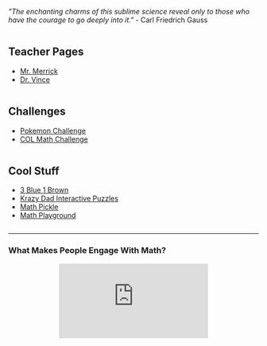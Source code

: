 *"The enchanting charms of this sublime science reveal only to those who have the courage to go deeply into it."* - Carl Friedrich Gauss 


<div class="row">
  <div class="column">
    <h2> Teacher Pages </h2>
    <p>
      <ul>
        <li> <a href="https://MerrickMath.github.io"> Mr. Merrick </a>  </li>
        <li> <a href="https://vchan2.github.io"> Dr. Vince </a>  </li>
      </ul> 
    </p>
  </div>
  
  <div class="column">
    <h2> Challenges </h2>
    <p>
      <ul>
        <li> <a href="https://MerrickMath.github.io/MerrickMath.github.io-PokemonChallenge/"> Pokemon Challenge</a>  </li>
        <li> <a href="https://MerrickMath.github.io/renertmath.github.io-celebratemath/"> COL Math Challenge </a>  </li>
      </ul> 
    </p>
  </div>
  
  <div class="column">
    <h2> Cool Stuff </h2>
    <p>
      <ul>
        <li><a href="https://www.3blue1brown.com"> 3 Blue 1 Brown </a> </li>
        <li><a href="https://krazydad.com/tablet/puzzles.php"> Krazy Dad Interactive Puzzles </a> </li>
        <li><a href="https://mathpickle.com"> Math Pickle </a> </li>
        <li><a href="https://www.mathplayground.com"> Math Playground </a> </li>
      </ul> 
    </p>
  </div>
</div>

---


### What Makes People Engage With Math?
<p align="center"> 
  <iframe src="https://www.youtube.com/embed/s_L-fp8gDzY" frameborder="0" allow="accelerometer; autoplay; encrypted-media; gyroscope; picture-in-picture" allowfullscreen class="vid"></iframe> </p>




